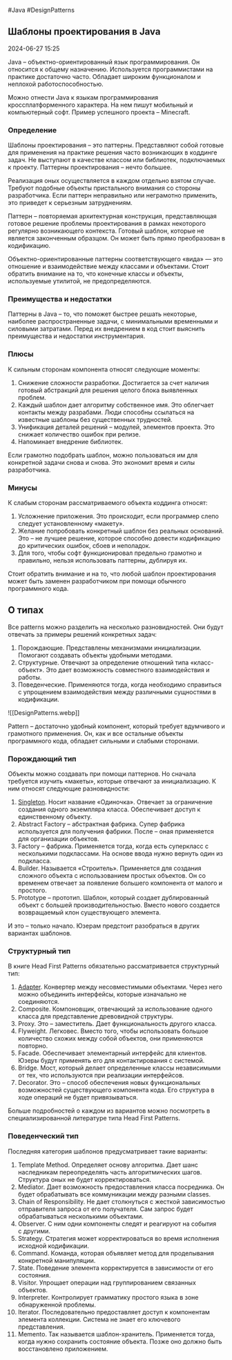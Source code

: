 #Java #DesignPatterns

## Шаблоны проектирования в Java

2024-06-27 15:25

Java – объектно-ориентированный язык программирования. Он относится к общему назначению. Используется программистами на практике достаточно часто. Обладает широким функционалом и неплохой работоспособностью.

Можно отнести Java к языкам программирования кроссплатформенного характера. На нем пишут мобильный и компьютерный софт. Пример успешного проекта – Minecraft.

### Определение

Шаблоны проектирования – это паттерны. Представляют собой готовые для применения на практике решения часто возникающих в коддинге задач. Не выступают в качестве классом или библиотек, подключаемых к проекту. Паттерны проектирования – нечто большее.

Реализация оных осуществляется в каждом отдельно взятом случае. Требуют подобные объекты пристального внимания со стороны разработчика. Если паттерн неправильно или неграмотно применить, это приведет к серьезным затруднениям.

Паттерн – повторяемая архитектурная конструкция, представляющая готовое решение проблемы проектирования в рамках некоторого регулярно возникающего контекста. Готовый шаблон, которые не является законченным образцом. Он может быть прямо преобразован в кодификацию.

Объектно-ориентированные паттерны соответствующего «вида» — это отношение и взаимодействие между классами и объектами. Стоит обратить внимание на то, что конечные классы и объекты, используемые утилитой, не предопределяются.

### Преимущества и недостатки

Паттерны в Java – то, что поможет быстрее решать некоторые, наиболее распространенные задачи, с минимальными временными и силовыми затратами. Перед их внедрением в код стоит выяснить преимущества и недостатки инструментария.

### Плюсы

К сильным сторонам компонента относят следующие моменты:

1. Снижение сложности разработки. Достигается за счет наличия готовый абстракций для решения целого блока выявленных проблем.
2. Каждый шаблон дает алгоритму собственное имя. Это облегчает контакты между разрабами. Люди способны ссылаться на известные шаблоны без существенных трудностей.
3. Унификация деталей решений – модулей, элементов проекта. Это снижает количество ошибок при релизе.
4. Напоминает внедрение библиотек.

Если грамотно подобрать шаблон, можно пользоваться им для конкретной задачи снова и снова. Это экономит время и силы разработчика.

### Минусы

К слабым сторонам рассматриваемого объекта коддинга относят:

1. Усложнение приложения. Это происходит, если программер слепо следует установленному «макету».
2. Желание попробовать конкретный шаблон без реальных оснований. Это – не лучшее решение, которое способно довести кодификацию до критических ошибок, сбоев и неполадок.
3. Для того, чтобы софт функционировал предельно грамотно и правильно, нельзя использовать паттерны, дублируя их.

Стоит обратить внимание и на то, что любой шаблон проектирования может быть заменен разработчиком при помощи обычного программного кода.

## О типах

Все patterns можно разделить на несколько разновидностей. Они будут отвечать за примеры решений конкретных задач:

1. Порождающие. Представлены механизмами инициализации. Помогают создавать объекты удобными методами.
2. Структурные. Отвечают за определение отношений типа «класс-объект». Это дает возможность совместного взаимодействия и работы.
3. Поведенческие. Применяются тогда, когда необходимо справиться с упрощением взаимодействия между различными сущностями в кодификации.

![[DesignPatterns.webp]]

Pattern – достаточно удобный компонент, который требует вдумчивого и грамотного применения. Он, как и все остальные объекты программного кода, обладает сильными и слабыми сторонами.

### Порождающий тип

Объекты можно создавать при помощи паттернов. Но сначала требуется изучить «макеты», которые отвечают за инициализацию. К ним относят следующие разновидности:

1. [Singleton](Singleton). Носит название «Одиночка». Отвечает за ограничение создания одного экземпляра класса. Обеспечивает доступ к единственному объекту.
2. Abstract Factory – абстрактная фабрика. Супер фабрика используется для получения фабрики. После – оная применяется для организации объектов.
3. Factory – фабрика. Применяется тогда, когда есть суперкласс с несколькими подклассами. На основе ввода нужно вернуть один из подкласса.
4. Builder. Называется «Строитель». Применяется для создания сложного объекта с использованием простых объектов. Он со временем отвечает за появление большего компонента от малого и простого.
5. Prototype – прототип. Шаблон, который создает дублированный объект с большей производительностью. Вместо нового создается возвращаемый клон существующего элемента.

И это – только начало. Юзерам предстоит разобраться в других вариантах шаблонов.

### Структурный тип

В книге Head First Patterns обязательно рассматривается структурный тип:

1. [Adapter](Adapter). Конвертер между несовместимыми объектами. Через него можно объединить интерфейсы, которые изначально не соединяются.
2. Composite. Компоновщик, отвечающий за использование одного класса для представление древовидной структуры.
3. Proxy. Это – заместитель. Дает функциональность другого класса.
4. Flyweight. Легковес. Вместо того, чтобы использовать большое количество схожих между собой объектов, они применяются повторно.
5. Facade. Обеспечивает элементарный интерфейс для клиентов. Юзеры будут применять его для контактирования с системой.
6. Bridge. Мост, который делает определенные классы независимыми от тех, что используются при реализации интерфейсов.
7. Decorator. Это – способ обеспечения новых функциональных возможностей существующего компонента кода. Его структура в ходе операций не будет привязываться.

Больше подробностей о каждом из вариантов можно посмотреть в специализированной литературе типа Head First Patterns.

### Поведенческий тип

Последняя категория шаблонов предусматривает такие варианты:

1. Template Method. Определяет основу алгоритма. Дает шанс наследникам переопределять часть алгоритмических шагов. Структура оных не будет корректироваться.
2. Mediator. Дает возможность предоставления класса посредника. Он будет обрабатывать все коммуникации между разными classes.
3. Chain of Responsibility. Не дает столкнуться с жесткой зависимостью отправителя запроса от его получателя. Сам запрос будет обрабатываться несколькими объектами.
4. Observer. С ним одни компоненты следят и реагируют на события с другими.
5. Strategy. Стратегия может корректироваться во время исполнения исходной кодификации.
6. Command. Команда, которая объявляет метод для проделывания конкретной манипуляции.
7. State. Поведение элемента корректируется в зависимости от его состояния.
8. Visitor. Упрощает операции над группированием связанных объектов.
9. Interpreter. Контролирует грамматику простого языка в зоне обнаруженной проблемы.
10. Iterator. Последовательно предоставляет доступ к компонентам элемента коллекции. Система не знает его ключевого представления.
11. Memento. Так называется шаблон-хранитель. Применяется тогда, когда нужно сохранить состояние объекта. Позже оно должно быть восстановлено приложением.

